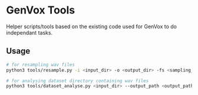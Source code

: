 # GenVox Tools
Helper scripts/tools based on the existing code used for GenVox to do independant tasks.

## Usage
```bash
# for resampling wav files
python3 tools/resample.py -i <input_dir> -o <output_dir> -fs <sampling_rate> -nj <number_of_jobs>

# for analysing dataset directory containing wav files
python3 tools/dataset_analyse.py <input_dir> --output_path <output_path_image>
```
